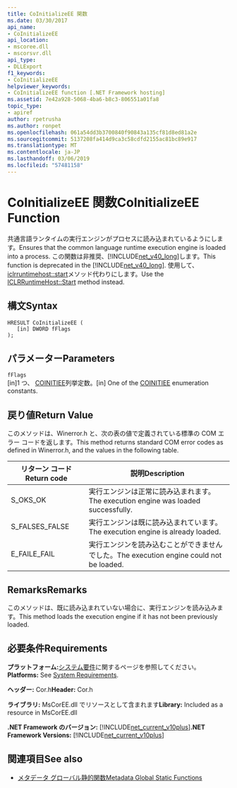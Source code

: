 ```yaml
---
title: CoInitializeEE 関数
ms.date: 03/30/2017
api_name:
- CoInitializeEE
api_location:
- mscoree.dll
- mscorsvr.dll
api_type:
- DLLExport
f1_keywords:
- CoInitializeEE
helpviewer_keywords:
- CoInitializeEE function [.NET Framework hosting]
ms.assetid: 7e42a928-5068-4ba6-b8c3-806551a01fa8
topic_type:
- apiref
author: rpetrusha
ms.author: ronpet
ms.openlocfilehash: 061a54dd3b3700840f90843a135cf81d8ed81a2e
ms.sourcegitcommit: 5137208fa414d9ca3c58cdfd2155ac81bc89e917
ms.translationtype: MT
ms.contentlocale: ja-JP
ms.lasthandoff: 03/06/2019
ms.locfileid: "57481158"
---
```

# <a name="coinitializeee-function"></a><span data-ttu-id="348e7-102">CoInitializeEE 関数</span><span class="sxs-lookup"><span data-stu-id="348e7-102">CoInitializeEE Function</span></span>
<span data-ttu-id="348e7-103">共通言語ランタイムの実行エンジンがプロセスに読み込まれているようにします。</span><span class="sxs-lookup"><span data-stu-id="348e7-103">Ensures that the common language runtime execution engine is loaded into a process.</span></span> <span data-ttu-id="348e7-104">この関数は非推奨、[!INCLUDE[net_v40_long](../../../../includes/net-v40-long-md.md)]します。</span><span class="sxs-lookup"><span data-stu-id="348e7-104">This function is deprecated in the [!INCLUDE[net_v40_long](../../../../includes/net-v40-long-md.md)].</span></span> <span data-ttu-id="348e7-105">使用して、 [iclrruntimehost::start](../../../../docs/framework/unmanaged-api/hosting/iclrruntimehost-start-method.md)メソッド代わりにします。</span><span class="sxs-lookup"><span data-stu-id="348e7-105">Use the [ICLRRuntimeHost::Start](../../../../docs/framework/unmanaged-api/hosting/iclrruntimehost-start-method.md) method instead.</span></span>  
  
## <a name="syntax"></a><span data-ttu-id="348e7-106">構文</span><span class="sxs-lookup"><span data-stu-id="348e7-106">Syntax</span></span>  
  
```  
HRESULT CoInitializeEE (  
   [in] DWORD fFlags  
);  
```  
  
## <a name="parameters"></a><span data-ttu-id="348e7-107">パラメーター</span><span class="sxs-lookup"><span data-stu-id="348e7-107">Parameters</span></span>  
 `fFlags`  
 <span data-ttu-id="348e7-108">[in]1 つ、 [COINITIEE](../../../../docs/framework/unmanaged-api/metadata/coinitiee-enumeration.md)列挙定数。</span><span class="sxs-lookup"><span data-stu-id="348e7-108">[in] One of the [COINITIEE](../../../../docs/framework/unmanaged-api/metadata/coinitiee-enumeration.md) enumeration constants.</span></span>  
  
## <a name="return-value"></a><span data-ttu-id="348e7-109">戻り値</span><span class="sxs-lookup"><span data-stu-id="348e7-109">Return Value</span></span>  
 <span data-ttu-id="348e7-110">このメソッドは、Winerror.h と、次の表の値で定義されている標準の COM エラー コードを返します。</span><span class="sxs-lookup"><span data-stu-id="348e7-110">This method returns standard COM error codes as defined in Winerror.h, and the values in the following table.</span></span>  
  
|<span data-ttu-id="348e7-111">リターン コード</span><span class="sxs-lookup"><span data-stu-id="348e7-111">Return code</span></span>|<span data-ttu-id="348e7-112">説明</span><span class="sxs-lookup"><span data-stu-id="348e7-112">Description</span></span>|  
|-----------------|-----------------|  
|<span data-ttu-id="348e7-113">S_OK</span><span class="sxs-lookup"><span data-stu-id="348e7-113">S_OK</span></span>|<span data-ttu-id="348e7-114">実行エンジンは正常に読み込まれます。</span><span class="sxs-lookup"><span data-stu-id="348e7-114">The execution engine was loaded successfully.</span></span>|  
|<span data-ttu-id="348e7-115">S_FALSE</span><span class="sxs-lookup"><span data-stu-id="348e7-115">S_FALSE</span></span>|<span data-ttu-id="348e7-116">実行エンジンは既に読み込まれています。</span><span class="sxs-lookup"><span data-stu-id="348e7-116">The execution engine is already loaded.</span></span>|  
|<span data-ttu-id="348e7-117">E_FAIL</span><span class="sxs-lookup"><span data-stu-id="348e7-117">E_FAIL</span></span>|<span data-ttu-id="348e7-118">実行エンジンを読み込むことができませんでした。</span><span class="sxs-lookup"><span data-stu-id="348e7-118">The execution engine could not be loaded.</span></span>|  
  
## <a name="remarks"></a><span data-ttu-id="348e7-119">Remarks</span><span class="sxs-lookup"><span data-stu-id="348e7-119">Remarks</span></span>  
 <span data-ttu-id="348e7-120">このメソッドは、既に読み込まれていない場合に、実行エンジンを読み込みます。</span><span class="sxs-lookup"><span data-stu-id="348e7-120">This method loads the execution engine if it has not been previously loaded.</span></span>  
  
## <a name="requirements"></a><span data-ttu-id="348e7-121">必要条件</span><span class="sxs-lookup"><span data-stu-id="348e7-121">Requirements</span></span>  
 <span data-ttu-id="348e7-122">**プラットフォーム:**[システム要件](../../../../docs/framework/get-started/system-requirements.md)に関するページを参照してください。</span><span class="sxs-lookup"><span data-stu-id="348e7-122">**Platforms:** See [System Requirements](../../../../docs/framework/get-started/system-requirements.md).</span></span>  
  
 <span data-ttu-id="348e7-123">**ヘッダー:** Cor.h</span><span class="sxs-lookup"><span data-stu-id="348e7-123">**Header:** Cor.h</span></span>  
  
 <span data-ttu-id="348e7-124">**ライブラリ:** MsCorEE.dll でリソースとして含まれます</span><span class="sxs-lookup"><span data-stu-id="348e7-124">**Library:** Included as a resource in MsCorEE.dll</span></span>  
  
 <span data-ttu-id="348e7-125">**.NET Framework のバージョン:** [!INCLUDE[net_current_v10plus](../../../../includes/net-current-v10plus-md.md)]</span><span class="sxs-lookup"><span data-stu-id="348e7-125">**.NET Framework Versions:** [!INCLUDE[net_current_v10plus](../../../../includes/net-current-v10plus-md.md)]</span></span>  
  
## <a name="see-also"></a><span data-ttu-id="348e7-126">関連項目</span><span class="sxs-lookup"><span data-stu-id="348e7-126">See also</span></span>
- [<span data-ttu-id="348e7-127">メタデータ グローバル静的関数</span><span class="sxs-lookup"><span data-stu-id="348e7-127">Metadata Global Static Functions</span></span>](../../../../docs/framework/unmanaged-api/metadata/metadata-global-static-functions.md)

